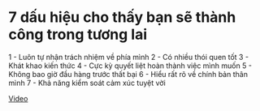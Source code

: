 # 7 dấu hiệu cho thấy bạn sẽ thành công trong tương lai

1 - Luôn tự nhận trách nhiệm về phía mình </b>
2 - Có nhiều thói quen tốt </b>
3 - Khát khao kiến thức </b>
4 - Cực kỳ quyết liệt hoàn thành việc mình muốn </b>
5 - Không bao giờ đầu hàng trước thất bại </b>
6 - Hiểu rất rõ về chính bản thân mình </b>
7 - Khả năng kiểm soát cảm xúc tuyệt vời </b>

[Video](https://youtu.be/4onq3Un413k)